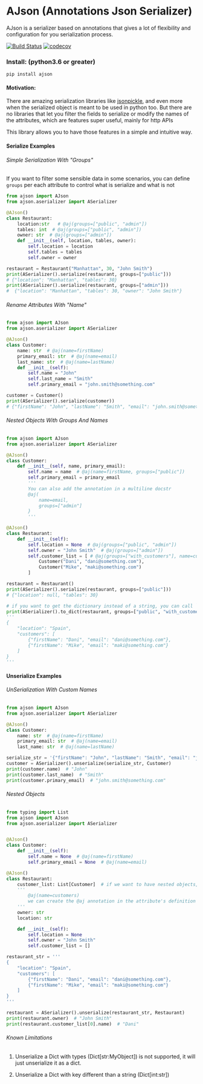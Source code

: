 # AJson (Annotations Json Serializer)

AJson is a serializer based on annotations that gives a lot of flexibility and configuration for you serialization process.

[![Build Status](https://travis-ci.org/JorgeGarciaIrazabal/ajson.svg?branch=master)](https://travis-ci.org/JorgeGarciaIrazabal/ajson)
[![codecov](https://codecov.io/gh/JorgeGarciaIrazabal/ajson/branch/master/graph/badge.svg)](https://codecov.io/gh/JorgeGarciaIrazabal/ajson)


### Install: (python3.6 or greater)

`pip install ajson`

#### Motivation:

There are amazing serialization libraries like [jsonpickle](https://jsonpickle.github.io/), and even more when the serialized object is meant to be used in python too. 
But there are no libraries that let you filter the fields to serialize or modify the names of the attributes, which are features super useful, mainly for http APIs

This library allows you to have those features in a simple and intuitive way.

#### Serialize Examples

###### Simple Serialization With "Groups"
If you want to filter some sensible data in some scenarios, you can define `groups` per each attribute to control what is serialize and what is not

```python
from ajson import AJson
from ajson.aserializer import ASerializer

@AJson()
class Restaurant:
    location:str   # @aj(groups=["public", "admin"])
    tables: int  # @aj(groups=["public", "admin"])
    owner: str  # @aj(groups=["admin"])
    def __init__(self, location, tables, owner):
        self.location = location
        self.tables = tables
        self.owner = owner

restaurant = Restaurant("Manhattan", 30, "John Smith")
print(ASerializer().serialize(restaurant, groups=["public"])) 
# {"location": "Manhattan", "tables": 30}
print(ASerializer().serialize(restaurant, groups=["admin"])) 
#  {"location": "Manhattan", "tables": 30, "owner": "John Smith"}
```

###### Rename Attributes With "Name"

```python
from ajson import AJson
from ajson.aserializer import ASerializer

@AJson()
class Customer:
    name: str  # @aj(name=firstName)
    primary_email: str  # @aj(name=email)
    last_name: str  # @aj(name=lastName)
    def __init__(self):
        self.name = "John"
        self.last_name = "Smith"
        self.primary_email = "john.smith@something.com"

customer = Customer()
print(ASerializer().serialize(customer))
# {"firstName": "John", "lastName": "Smith", "email": "john.smith@something.com"}
```

###### Nested Objects With Groups And Names

```python
from ajson import AJson
from ajson.aserializer import ASerializer

@AJson()
class Customer:
    def __init__(self, name, primary_email):
        self.name = name  # @aj(name=firstName, groups=["public"])
        self.primary_email = primary_email
        '''
        You can also add the annotation in a multiline docstr
        @aj(
            name=email,
            groups=["admin"]
        }
        '''

@AJson()
class Restaurant:
    def __init__(self):
        self.location = None  # @aj(groups=["public", "admin"])
        self.owner = "John Smith"  # @aj(groups=["admin"])
        self.customer_list = [ # @aj(groups=["with_customers"], name=customers)
            Customer("Dani", "dani@something.com"),
            Customer("Mike", "maki@something.com")
        ]

restaurant = Restaurant()
print(ASerializer().serialize(restaurant, groups=["public"])) 
# {"location": null, "tables": 30}

# if you want to get the dictionary instead of a string, you can call `to_dict` instead of `serialize`
print(ASerializer().to_dict(restaurant, groups=["public", "with_customers"]))
'''
{
    "location": "Spain",
    "customers": [
        {"firstName": "Dani", "email": "dani@something.com"},
        {"firstName": "Mike", "email": "maki@something.com"}
    ]
}
'''
```

#### Unserialize Examples

###### UnSerialization With Custom Names
```python
from ajson import AJson
from ajson.aserializer import ASerializer

@AJson()
class Customer:
    name: str  # @aj(name=firstName)
    primary_email: str  # @aj(name=email)
    last_name: str  # @aj(name=lastName)

serialize_str = '{"firstName": "John", "lastName": "Smith", "email": "john.smith@something.com"}'
customer = ASerializer().unserialize(serialize_str, Customer)
print(customer.name)  # "John"
print(customer.last_name)  # "Smith"
print(customer.primary_email)  # "john.smith@something.com"
```

###### Nested Objects

```python
from typing import List
from ajson import AJson
from ajson.aserializer import ASerializer


@AJson()
class Customer:
    def __init__(self):
        self.name = None  # @aj(name=firstName)
        self.primary_email = None  # @aj(name=email)

@AJson()
class Restaurant:
    customer_list: List[Customer]  # if we want to have nested objects, we need to define the types with the annotations
    '''
        @aj(name=customers)
        we can create the @aj annotation in the attribute's definition
    '''
    owner: str
    location: str

    def __init__(self):
        self.location = None
        self.owner = "John Smith"
        self.customer_list = []

restaurant_str = '''
{
    "location": "Spain",
    "customers": [
        {"firstName": "Dani", "email": "dani@something.com"},
        {"firstName": "Mike", "email": "maki@something.com"}
    ]
}
'''

restaurant = ASerializer().unserialize(restaurant_str, Restaurant)
print(restaurant.owner)  # "John Smith"
print(restaurant.customer_list[0].name)  # "Dani"
```

###### Known Limitations

1. Unserialize a Dict with types (Dict[str:MyObject]) is not supported, it will just unserialize it as a dict.

2. Unserialize a Dict with key different than a string (Dict[int:str])
 
